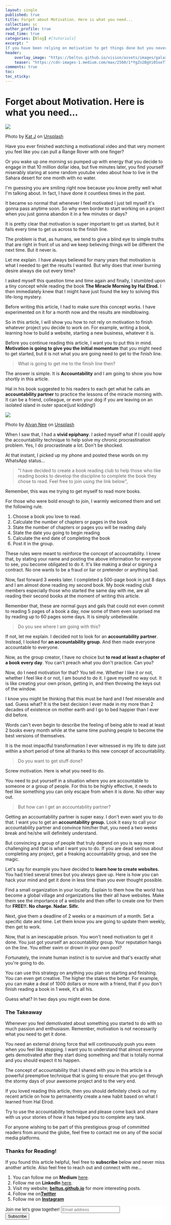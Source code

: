 ```yaml
---
layout: single
published: true
title: Forget about Motivation. Here is what you need...
collection: sc
author_profile: true
read_time: true
categories: [Blog] #[tutorials]
excerpt: "
If you have been relying on motivation to get things done but you never do, let's change that."
header:
    overlay_image: "https://beltus.github.io/vision/assets/images/galaxy.png"
    teaser: "https://cdn-images-1.medium.com/max/2560/1*YgZn2BgVi0SxeT7D_J88RQ.jpeg"
comments: true
toc:
toc_sticky:
---
```


# Forget about Motivation. Here is what you need...

![](https://cdn-images-1.medium.com/max/2560/1*YgZn2BgVi0SxeT7D_J88RQ.jpeg)

Photo by [Kat J](https://unsplash.com/@kj2018?utm_source=unsplash&utm_medium=referral&utm_content=creditCopyText) on [Unsplash](https://unsplash.com/s/photos/sad?utm_source=unsplash&utm_medium=referral&utm_content=creditCopyText)

Have you ever finished watching a motivational video and that very moment you feel like you can pull a Range Rover with one finger? 

Or you wake up one morning so pumped up with energy that you decide to engage in that 10 million dollar idea, but five minutes later, you find yourself miserably staring at some random youtube video about how to live in the Sahara desert for one month with no water. 

I'm guessing you are smiling right now because you know pretty well what I'm talking about. In fact, I have done it countless times in the past.

It became so normal that whenever I feel motivated I just tell myself it's gonna pass anytime soon. So why even border to start working on a project when you just gonna abandon it in a few minutes or days?

It is pretty clear that motivation is super important to get us started, but it fails every time to get us across to the finish line. 

The problem is that, as humans, we tend to give a blind eye to simple truths that are right in front of us and we keep believing things will be different the next time. But it never is.

Let me explain. I have always believed for many years that motivation is what I needed to get the results I wanted. But why does that inner burning desire always die out every time? 

I asked myself this question time and time again and finally, I stumbled upon a tiny concept while reading the book **The Miracle Morning by Hal Elrod.** I then immediately knew that I might have just found the key to solving this life-long mystery.

Before writing this article, I had to make sure this concept works. I have experimented on it for a month now and the results are mindblowing.

So in this article, I will show you how to not rely on motivation to finish whatever project you decide to work on. For example, writing a book, learning how to build a website, starting a new business, whatever it is.

Before you continue reading this article, I want you to put this in mind. **Motivation is going to give you the initial momentum** that you might need to get started, but it is not what you are going need to get to the finish line.

> What is going to get me to the finish line then?

The answer is simple. It is **Accountability** and I am going to show you how shortly in this article. 

Hal in his book suggested to his readers to each get what he calls an **accountability partner** to practice the lessons of the miracle morning with. It can be a friend, colleague, or even your dog if you are leaving on an isolated island in outer space(just kidding!)

![](https://cdn-images-1.medium.com/max/800/1*fK09W596NqClK7TeLfHY9A.jpeg)

Photo by [Alvan Nee](https://unsplash.com/@alvannee?utm_source=unsplash&utm_medium=referral&utm_content=creditCopyText) on [Unsplash](https://unsplash.com/s/photos/dog?utm_source=unsplash&utm_medium=referral&utm_content=creditCopyText)

When I saw that, I had a **vivid epiphany**. I asked myself what if I could apply the accountability technique to help solve my chronic procrastination problem. Yes, I do procrastinate a lot. Don't be shocked.

At that instant, I picked up my phone and posted these words on my WhatsApp status...

> "I have decided to create a book reading club to help those who like reading books to develop the discipline to complete the book they chose to read. Feel free to join using the link below",

Remember, this was me trying to get myself to read more books.

For those who were bold enough to join, I warmly welcomed them and set the following rule. 

1.  Choose a book you love to read.
2.  Calculate the number of chapters or pages in the book
3.  State the number of chapters or pages you will be reading daily
4.  State the date you going to begin reading
5.  Calculate the end date of completing the book
6.  Post it in the group.

These rules were meant to reinforce the concept of accountability. I knew that, by stating your name and posting the above information for everyone to see, you become obligated to do it. It's like making a deal or signing a contract. No one wants to be a fraud or liar or pretender or anything bad. 

Now, fast forward 3 weeks later. I completed a 500-page book in just 8 days and I am almost done reading my second book. My book reading club members especially those who started the same day with me, are all reading their second books at the moment of writing this article.

Remember that, these are normal guys and gals that could not even commit to reading 5 pages of a book a day, now some of them even surprised me by reading up to 60 pages some days. It is simply unbelievable.

> Do you see where I am going with this?

If not, let me explain. I decided not to look for an **accountability partner**. Instead, I looked for **an accountability group**. And then made everyone accountable to everyone.

Now, as the group creator, I have no choice but **to read at least a chapter of a book every day**. You can't preach what you don't practice. Can you?

Now, do I need motivation for that? You tell me. Whether I like it or not, whether I feel like it or not, I am bound to do it. I gave myself no way out. It is like creating your own prison, getting in, and then throwing the keys out of the window.

I know you might be thinking that this must be hard and I feel miserable and sad. Guess what? It is the best decision I ever made in my more than 2 decades of existence on mother earth and I go to bed happier than I ever did before. 

Words can't even begin to describe the feeling of being able to read at least 2 books every month while at the same time pushing people to become the best versions of themselves.

It is the most impactful transformation I ever witnessed in my life to date just within a short period of time all thanks to this new concept of accountability.

> Do you want to get stuff done?

Screw motivation. Here is what you need to do.

You need to put yourself in a situation where you are accountable to someone or a group of people. For this to be highly effective, it needs to feel like something you can only escape from when it is done. No other way out.

> But how can I get an accountability partner?

Getting an accountability partner is super easy. I don't even want you to do that. I want you to get an **accountability group.** Look it easy to call your accountability partner and convince him/her that, you need a two weeks break and he/she will definitely understand.

But convincing a group of people that truly depend on you is way more challenging and that is what I want you to do. If you are dead serious about completing any project, get a freaking accountability group, and see the magic.

Let's say for example you have decided to **learn how to create websites.** You had tried several times but you always gave up. Here is how you can hack your mind and get it done in less time than you ever thought possible.

Find a small organization in your locality. Explain to them how the world has become a global village and organizations like their all have websites. Make them see the importance of a website and then offer to create one for them for **FREE!!. No charge. Nadar. Sifir.**

Next, give them a deadline of 2 weeks or a maximum of a month. Set a specific date and time. Let them know you are going to update them weekly, then get to work.

Now, that is an inescapable prison. You won't need motivation to get it done. You just got yourself an accountability group. Your reputation hangs on the line. You either swim or drown in your own pool?

Fortunately, the innate human instinct is to survive and that's exactly what you're going to do. 

You can use this strategy on anything you plan on starting and finishing. You can even get creative. The higher the stakes the better. For example, you can make a deal of 1000 dollars or more with a friend, that if you don't finish reading a book in 1 week, it's all his.

Guess what? In two days you might even be done.

### The Takeaway

Whenever you feel demotivated about something you started to do with so much passion and enthusiasm. Remember, motivation is not necessarily what you need to get it done. 

You need an external driving force that will continuously push you even when you feel like stopping. I want you to understand that almost everyone gets demotivated after they start doing something and that is totally normal and you should expect it to happen.

The concept of accountability that I shared with you in this article is a powerful preemptive technique that is going to ensure that you get through the stormy days of your awesome project and to the very end.

If you loved reading this article, then you should definitely check out my recent article on how to permanently create a new habit based on what I learned from Hal Elrod.

Try to use the accountability technique and please come back and share with us your stories of how it has helped you to complete any task.

For anyone wishing to be part of this prestigious group of committed readers from around the globe, feel free to contact me on any of the social media platforms.

### Thanks for Reading!

If you found this article helpful, feel free to **subscribe** below and never miss another article. Also feel free to reach out and connect with me...

1.  You can follow me on **Medium** [here](https://medium.com/@nkwawirbeltus).
2.  Follow me on **LinkedIn** [here](https://www.linkedin.com/in/beltus/).
3.  Visit my website; [**beltus.github.io**](https://beltus.github.io/vision/blog/) for more interesting posts.
4.  Follow me on[**Twitter**](https://twitter.com/beltusnkwawir)
5.  Follow me on [**Instagram**](https://www.instagram.com/j_beltus/)







<!-- Begin Mailchimp Signup Form -->
<link href="//cdn-images.mailchimp.com/embedcode/horizontal-slim-10_7.css" rel="stylesheet" type="text/css">
<style type="text/css">
	#mc_embed_signup{background:#fff; clear:left; font:14px Helvetica,Arial,sans-serif; width:100%;}
	/* Add your own Mailchimp form style overrides in your site stylesheet or in this style block.
	   We recommend moving this block and the preceding CSS link to the HEAD of your HTML file. */
</style>
<div id="mc_embed_signup">
<form action="https://github.us18.list-manage.com/subscribe/post?u=af24155f302fd6d6bb6913dc9&amp;id=7833f07b03" method="post" id="mc-embedded-subscribe-form" name="mc-embedded-subscribe-form" class="validate" target="_blank" novalidate>
    <div id="mc_embed_signup_scroll">
	<label for="mce-EMAIL">Join me let's grow together!</label>
	<input type="email" value="" name="EMAIL" class="email" id="mce-EMAIL" placeholder="Email address" required>
    <!-- real people should not fill this in and expect good things - do not remove this or risk form bot signups-->
    <div style="position: absolute; left: -5000px;" aria-hidden="true"><input type="text" name="b_af24155f302fd6d6bb6913dc9_7833f07b03" tabindex="-1" value=""></div>
    <div class="clear"><input type="submit" value="Subscribe" name="subscribe" id="mc-embedded-subscribe" class="button"></div>
    </div>
</form>
</div>

<!-- End Mailchimp Signup Form -->
<div class="fb-comments" data-href="https://beltus.github.io/vision/blog/quadruple-chances/" data-width="550" data-numposts="10"></div>
